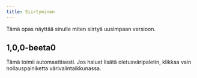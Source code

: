 ```yaml
---
title: Siirtyminen
---
```


Tämä opas näyttää sinulle miten siirtyä uusimpaan versioon.

## 1,0,0-beeta0

Tämä toimii automaattisesti. Jos haluat lisätä oletusväripaletin, klikkaa vain nollauspainiketta värivalintaikkunassa.
